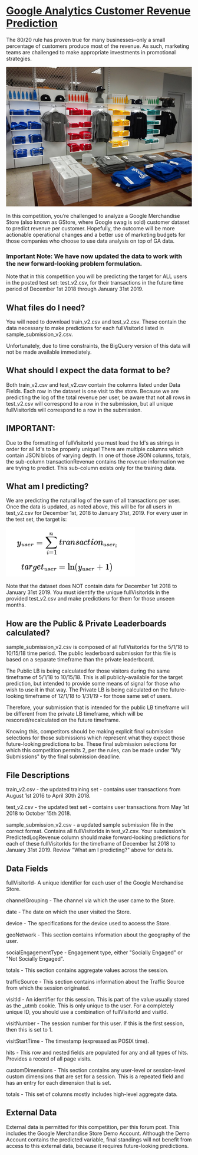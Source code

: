 # [Google Analytics Customer Revenue Prediction](https://www.kaggle.com/c/ga-customer-revenue-prediction/data)
The 80/20 rule has proven true for many businesses–only a small percentage of customers produce most of the revenue. As such, marketing teams are challenged to make appropriate investments in promotional strategies.

![alt text](https://github.com/charanhu/Google-Analytics-Customer-Revenue-Prediction/blob/main/google_store.jpg)

In this competition, you’re challenged to analyze a Google Merchandise Store (also known as GStore, where Google swag is sold) customer dataset to predict revenue per customer. Hopefully, the outcome will be more actionable operational changes and a better use of marketing budgets for those companies who choose to use data analysis on top of GA data.

### Important Note: We have now updated the data to work with the new forward-looking problem formulation. 

Note that in this competition you will be predicting the target for ALL users in the posted test set: test_v2.csv, for their transactions in the future time period of December 1st 2018 through January 31st 2019.

## What files do I need?
You will need to download train_v2.csv and test_v2.csv. These contain the data necessary to make predictions for each fullVisitorId listed in sample_submission_v2.csv.

Unfortunately, due to time constraints, the BigQuery version of this data will not be made available immediately.

## What should I expect the data format to be?
Both train_v2.csv and test_v2.csv contain the columns listed under Data Fields. Each row in the dataset is one visit to the store. Because we are predicting the log of the total revenue per user, be aware that not all rows in test_v2.csv will correspond to a row in the submission, but all unique fullVisitorIds will correspond to a row in the submission.

## IMPORTANT: 
Due to the formatting of fullVisitorId you must load the Id's as strings in order for all Id's to be properly unique!
There are multiple columns which contain JSON blobs of varying depth. In one of those JSON columns, totals, the sub-column transactionRevenue contains the revenue information we are trying to predict. This sub-column exists only for the training data.

## What am I predicting?
We are predicting the natural log of the sum of all transactions per user. Once the data is updated, as noted above, this will be for all users in test_v2.csv for December 1st, 2018 to January 31st, 2019. For every user in the test set, the target is:

![alt text](https://github.com/charanhu/Google-Analytics-Customer-Revenue-Prediction/blob/main/performance_matric.png)

Note that the dataset does NOT contain data for December 1st 2018 to January 31st 2019. You must identify the unique fullVisitorIds in the provided test_v2.csv and make predictions for them for those unseen months.

## How are the Public & Private Leaderboards calculated?
sample_submission_v2.csv is composed of all fullVisitorIds for the 5/1/18 to 10/15/18 time period. The public leaderboard submission for this file is based on a separate timeframe than the private leaderboard.

The Public LB is being calculated for those visitors during the same timeframe of 5/1/18 to 10/15/18. This is all publicly-available for the target prediction, but intended to provide some means of signal for those who wish to use it in that way. The Private LB is being calculated on the future-looking timeframe of 12/1/18 to 1/31/19 - for those same set of users.

Therefore, your submission that is intended for the public LB timeframe will be different from the private LB timeframe, which will be rescored/recalculated on the future timeframe.

Knowing this, competitors should be making explicit final submission selections for those submissions which represent what they expect those future-looking predictions to be. These final submission selections for which this competition permits 2, per the rules, can be made under "My Submissions" by the final submission deadline.

## File Descriptions
train_v2.csv - the updated training set - contains user transactions from August 1st 2016 to April 30th 2018.

test_v2.csv - the updated test set - contains user transactions from May 1st 2018 to October 15th 2018.

sample_submission_v2.csv - a updated sample submission file in the correct format. Contains all fullVisitorIds in test_v2.csv. Your submission's PredictedLogRevenue column should make forward-looking predictions for each of these fullVisitorIds for the timeframe of December 1st 2018 to January 31st 2019. Review "What am I predicting?" above for details.

## Data Fields
fullVisitorId- A unique identifier for each user of the Google Merchandise Store.

channelGrouping - The channel via which the user came to the Store.

date - The date on which the user visited the Store.

device - The specifications for the device used to access the Store.

geoNetwork - This section contains information about the geography of the user.

socialEngagementType - Engagement type, either "Socially Engaged" or "Not Socially Engaged".

totals - This section contains aggregate values across the session.

trafficSource - This section contains information about the Traffic Source from which the session originated.

visitId - An identifier for this session. This is part of the value usually stored as the _utmb cookie. This is only unique to the user. For a completely unique ID, you should use a combination of fullVisitorId and visitId.

visitNumber - The session number for this user. If this is the first session, then this is set to 1.

visitStartTime - The timestamp (expressed as POSIX time).

hits - This row and nested fields are populated for any and all types of hits. Provides a record of all page visits.

customDimensions - This section contains any user-level or session-level custom dimensions that are set for a session. This is a repeated field and has an entry for each dimension that is set.

totals - This set of columns mostly includes high-level aggregate data.

## External Data
External data is permitted for this competition, per this forum post. This includes the Google Merchandise Store Demo Account. Although the Demo Account contains the predicted variable, final standings will not benefit from access to this external data, because it requires future-looking predictions.

<script src="https://gist.github.com/charanhu/9aaf5bf07b42e0d1999d0afaa361fb83.js"></script>
